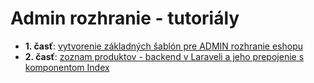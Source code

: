 # Admin rozhranie - tutoriály

* **1. časť**: [vytvorenie základných šablón pre ADMIN rozhranie eshopu](part1)
* **2. časť**: [zoznam produktov - backend v Laraveli a jeho prepojenie s komponentom Index](part2)